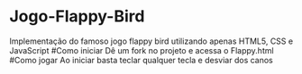 # Jogo-Flappy-Bird
Implementação do famoso jogo flappy bird utilizando apenas HTML5, CSS e JavaScript 
#Como iniciar
Dê um fork no projeto e acessa o Flappy.html
#Como jogar
Ao iniciar basta teclar qualquer tecla e desviar dos canos
